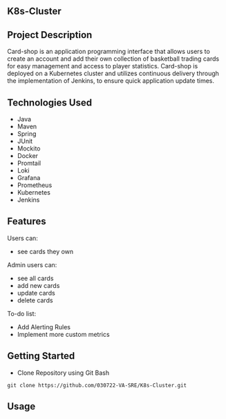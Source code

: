 ## K8s-Cluster
## Project Description
Card-shop is an application programming interface that allows users to create an account and add their own collection of basketball trading cards for easy management and access to player statistics. Card-shop is deployed on a Kubernetes cluster and utilizes continuous delivery through the implementation of Jenkins, to ensure quick application update times.

## Technologies Used
- Java
- Maven
- Spring
- JUnit
- Mockito
- Docker
- Promtail
- Loki
- Grafana
- Prometheus
- Kubernetes
- Jenkins

## Features
Users can: 
   - see cards they own

Admin users can: 
   - see all cards
   - add new cards
   - update cards
   - delete cards

To-do list:
- Add Alerting Rules
- Implement more custom metrics

## Getting Started
- Clone Repository using Git Bash

`git clone https://github.com/030722-VA-SRE/K8s-Cluster.git`

## Usage
